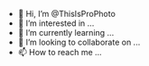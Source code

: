 - 👋 Hi, I’m @ThisIsProPhoto
- 👀 I’m interested in ...
- 🌱 I’m currently learning ...
- 💞️ I’m looking to collaborate on ...
- 📫 How to reach me ...

<!---
ThisIsProPhoto/ThisIsProPhoto is a ✨ special ✨ repository because its `README.md` (this file) appears on your GitHub profile.
You can click the Preview link to take a look at your changes.
--->
